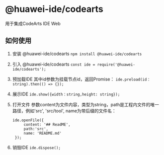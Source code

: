 # @huawei-ide/codearts
用于集成CodeArts IDE Web

## 如何使用

1. 安装 @huawei-ide/codearts
   `npm install @huawei-ide/codearts`

2. 引入 @huawei-ide/codearts
   `const ide = require('@huawei-ide/codearts');`

3. 预加载IDE
   其中id参数为挂载节点id，返回Promise：
   `ide.preload(id：string).then(() => {});`

4. 展示IDE
   `ide.show({width：string,height: string});`

5. 打开文件
   参数content为文件内容，类型为string，path是工程内文件的唯一路径，例如'src', 'src/tool', name为带后缀的文件名：
   ```
   ide.openFile({
        content: '## ReadME',
        path:'src',
        name: 'README.md'
    });
   ```

6. 销毁IDE
   `ide.dispose();`